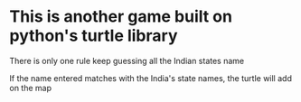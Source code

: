 # This is another game built on python's turtle library
There is only one rule keep guessing all the Indian states name

If the name entered matches with the India's state names, the turtle will add on the map 
